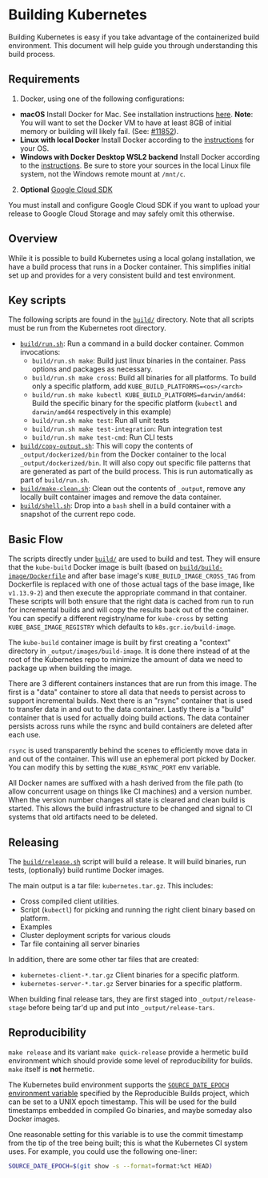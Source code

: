 # Building Kubernetes

Building Kubernetes is easy if you take advantage of the containerized build environment. This document will help guide you through understanding this build process.

## Requirements

1. Docker, using one of the following configurations:
  * **macOS** Install Docker for Mac. See installation instructions [here](https://docs.docker.com/docker-for-mac/).
     **Note**: You will want to set the Docker VM to have at least 8GB of initial memory or building will likely fail. (See: [#11852]( http://issue.k8s.io/11852)).
  * **Linux with local Docker**  Install Docker according to the [instructions](https://docs.docker.com/installation/#installation) for your OS.
  * **Windows with Docker Desktop WSL2 backend**  Install Docker according to the [instructions](https://docs.docker.com/docker-for-windows/wsl-tech-preview/). Be sure to store your sources in the local Linux file system, not the Windows remote mount at `/mnt/c`.
2. **Optional** [Google Cloud SDK](https://developers.google.com/cloud/sdk/)

You must install and configure Google Cloud SDK if you want to upload your release to Google Cloud Storage and may safely omit this otherwise.

## Overview

While it is possible to build Kubernetes using a local golang installation, we have a build process that runs in a Docker container.  This simplifies initial set up and provides for a very consistent build and test environment.

## Key scripts

The following scripts are found in the [`build/`](.) directory. Note that all scripts must be run from the Kubernetes root directory.

* [`build/run.sh`](run.sh): Run a command in a build docker container.  Common invocations:
  *  `build/run.sh make`: Build just linux binaries in the container.  Pass options and packages as necessary.
  *  `build/run.sh make cross`: Build all binaries for all platforms. To build only a specific platform, add `KUBE_BUILD_PLATFORMS=<os>/<arch>`
  *  `build/run.sh make kubectl KUBE_BUILD_PLATFORMS=darwin/amd64`: Build the specific binary for the specific platform (`kubectl` and `darwin/amd64` respectively in this example)
  *  `build/run.sh make test`: Run all unit tests
  *  `build/run.sh make test-integration`: Run integration test
  *  `build/run.sh make test-cmd`: Run CLI tests
* [`build/copy-output.sh`](copy-output.sh): This will copy the contents of `_output/dockerized/bin` from the Docker container to the local `_output/dockerized/bin`. It will also copy out specific file patterns that are generated as part of the build process. This is run automatically as part of `build/run.sh`.
* [`build/make-clean.sh`](make-clean.sh): Clean out the contents of `_output`, remove any locally built container images and remove the data container.
* [`build/shell.sh`](shell.sh): Drop into a `bash` shell in a build container with a snapshot of the current repo code.

## Basic Flow

The scripts directly under [`build/`](.) are used to build and test.  They will ensure that the `kube-build` Docker image is built (based on [`build/build-image/Dockerfile`](build-image/Dockerfile) and after base image's `KUBE_BUILD_IMAGE_CROSS_TAG` from Dockerfile is replaced with one of those actual tags of the base image, like `v1.13.9-2`) and then execute the appropriate command in that container.  These scripts will both ensure that the right data is cached from run to run for incremental builds and will copy the results back out of the container. You can specify a different registry/name for `kube-cross` by setting `KUBE_BASE_IMAGE_REGISTRY` which defaults to  `k8s.gcr.io/build-image`.

The `kube-build` container image is built by first creating a "context" directory in `_output/images/build-image`.  It is done there instead of at the root of the Kubernetes repo to minimize the amount of data we need to package up when building the image.

There are 3 different containers instances that are run from this image.  The first is a "data" container to store all data that needs to persist across to support incremental builds. Next there is an "rsync" container that is used to transfer data in and out to the data container.  Lastly there is a "build" container that is used for actually doing build actions.  The data container persists across runs while the rsync and build containers are deleted after each use.

`rsync` is used transparently behind the scenes to efficiently move data in and out of the container.  This will use an ephemeral port picked by Docker.  You can modify this by setting the `KUBE_RSYNC_PORT` env variable.

All Docker names are suffixed with a hash derived from the file path (to allow concurrent usage on things like CI machines) and a version number.  When the version number changes all state is cleared and clean build is started.  This allows the build infrastructure to be changed and signal to CI systems that old artifacts need to be deleted.

## Releasing

The [`build/release.sh`](release.sh) script will build a release.  It will build binaries, run tests, (optionally) build runtime Docker images.

The main output is a tar file: `kubernetes.tar.gz`.  This includes:
* Cross compiled client utilities.
* Script (`kubectl`) for picking and running the right client binary based on platform.
* Examples
* Cluster deployment scripts for various clouds
* Tar file containing all server binaries

In addition, there are some other tar files that are created:
* `kubernetes-client-*.tar.gz` Client binaries for a specific platform.
* `kubernetes-server-*.tar.gz` Server binaries for a specific platform.

When building final release tars, they are first staged into `_output/release-stage` before being tar'd up and put into `_output/release-tars`.

## Reproducibility
`make release` and its variant `make quick-release` provide a
hermetic build environment which should provide some level of reproducibility
for builds. `make` itself is **not** hermetic.

The Kubernetes build environment supports the [`SOURCE_DATE_EPOCH` environment
variable](https://reproducible-builds.org/specs/source-date-epoch/) specified by
the Reproducible Builds project, which can be set to a UNIX epoch timestamp.
This will be used for the build timestamps embedded in compiled Go binaries,
and maybe someday also Docker images.

One reasonable setting for this variable is to use the commit timestamp from the
tip of the tree being built; this is what the Kubernetes CI system uses. For
example, you could use the following one-liner:

```bash
SOURCE_DATE_EPOCH=$(git show -s --format=format:%ct HEAD)
```